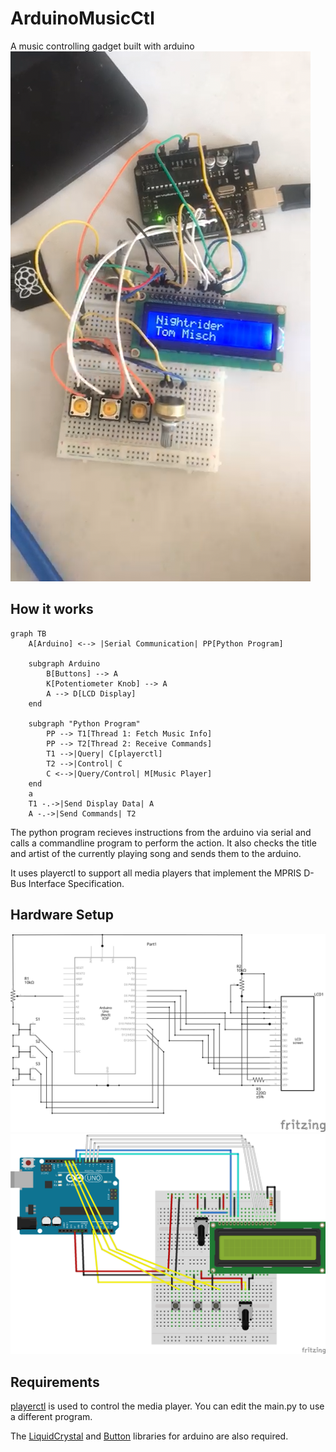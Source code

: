 # ArduinoMusicCtl

A music controlling gadget built with arduino
![a picture](image.png)
## How it works

```mermaid
graph TB
    A[Arduino] <--> |Serial Communication| PP[Python Program]
    
    subgraph Arduino
        B[Buttons] --> A
        K[Potentiometer Knob] --> A
        A --> D[LCD Display]
    end
    
    subgraph "Python Program"
        PP --> T1[Thread 1: Fetch Music Info]
        PP --> T2[Thread 2: Receive Commands]
        T1 -->|Query| C[playerctl]
        T2 -->|Control| C
        C <-->|Query/Control| M[Music Player]
    end
    a
    T1 -.->|Send Display Data| A
    A -.->|Send Commands| T2
```

The python program recieves instructions from the arduino via serial and calls a commandline program to perform the action.
It also checks the title and artist of the currently playing song and sends them to the arduino.

It uses playerctl to support all media players that implement the MPRIS D-Bus Interface Specification.

## Hardware Setup

![schematic](./schematic.svg)
![breadboard](./breadboard.png)

## Requirements

[playerctl](https://github.com/altdesktop/playerctl) is used to control the media player. You can edit the main.py to use a different program.

The [LiquidCrystal](https://github.com/arduino-libraries/LiquidCrystal) and [Button](https://github.com/madleech/Button) libraries for arduino are also required.
